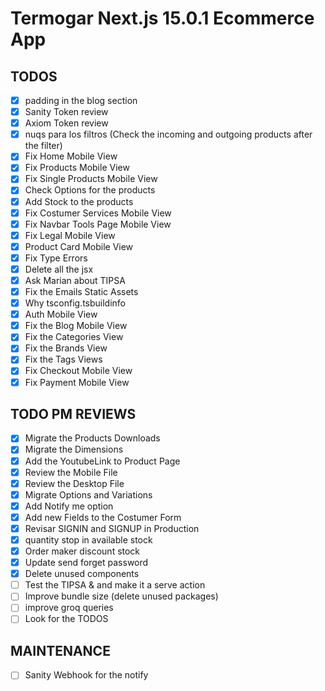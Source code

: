 # Termogar Next.js 15.0.1 Ecommerce App

## TODOS

- [x] padding in the blog section
- [x] Sanity Token review
- [x] Axiom Token review
- [x] nuqs para los filtros (Check the incoming and outgoing products after the filter)
- [x] Fix Home Mobile View
- [x] Fix Products Mobile View
- [x] Fix Single Products Mobile View
- [x] Check Options for the products
- [x] Add Stock to the products
- [x] Fix Costumer Services Mobile View
- [x] Fix Navbar Tools Page Mobile View
- [x] Fix Legal Mobile View
- [x] Product Card Mobile View
- [x] Fix Type Errors
- [x] Delete all the jsx
- [x] Ask Marian about TIPSA
- [x] Fix the Emails Static Assets
- [x] Why tsconfig.tsbuildinfo
- [x] Auth Mobile View
- [x] Fix the Blog Mobile View
- [x] Fix the Categories View
- [x] Fix the Brands View
- [x] Fix the Tags Views
- [x] Fix Checkout Mobile View
- [x] Fix Payment Mobile View

## TODO PM REVIEWS

- [x] Migrate the Products Downloads
- [x] Migrate the Dimensions
- [x] Add the YoutubeLink to Product Page
- [x] Review the Mobile File
- [x] Review the Desktop File
- [x] Migrate Options and Variations
- [x] Add Notify me option
- [x] Add new Fields to the Costumer Form
- [x] Revisar SIGNIN and SIGNUP in Production
- [x] quantity stop in available stock
- [x] Order maker discount stock
- [x] Update send forget password
- [x] Delete unused components
- [ ] Test the TIPSA & and make it a serve action
- [ ] Improve bundle size (delete unused packages)
- [ ] improve groq queries
- [ ] Look for the TODOS

## MAINTENANCE

- [ ] Sanity Webhook for the notify
